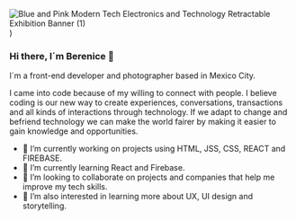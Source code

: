![Blue and Pink Modern Tech Electronics and Technology Retractable Exhibition Banner (1)](https://user-images.githubusercontent.com/86328211/139971152-9c0cb11b-41ad-4c28-9bf5-1a4f5e339d1f.png)
)

### Hi there, I´m Berenice 👋
I´m a front-end developer and photographer based in Mexico City.

I came into code because of my willing to connect with people. I believe coding is our new way to create experiences, conversations, transactions and all kinds of interactions through technology. If we adapt to change and befriend technology we can make the world fairer by making it easier to gain knowledge and opportunities.  

- 🔭 I’m currently working on projects using HTML, JSS, CSS, REACT and FIREBASE.
- 🌱 I’m currently learning React and Firebase.
- 👯 I’m looking to collaborate on projects and companies that help me improve my tech skills.
- 🤔 I’m also interested in learning more about UX, UI design and storytelling.

